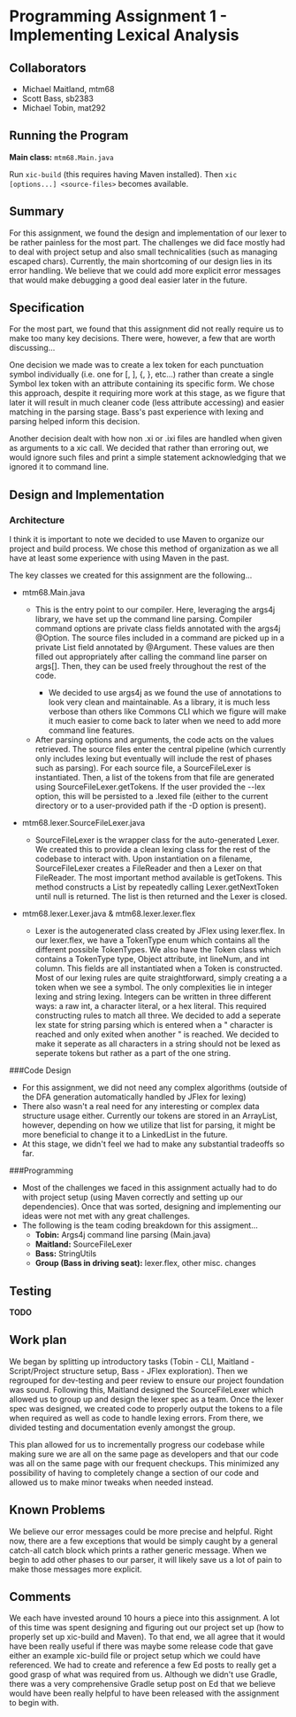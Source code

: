 # Programming Assignment 1 - Implementing Lexical Analysis

## Collaborators
* Michael Maitland, mtm68
* Scott Bass, sb2383
* Michael Tobin, mat292

## Running the Program

**Main class:** `mtm68.Main.java`

Run `xic-build` (this requires having Maven installed). Then `xic [options...] <source-files>` becomes available.

## Summary

For this assignment, we found the design and implementation of our lexer to be rather painless for the most part. The challenges we did face mostly had to deal with project setup and also small technicalities (such as managing escaped chars). Currently, the main shortcoming of our design lies in its error handling. We believe that we could add more explicit error messages that would make debugging a good deal easier later in the future. 

## Specification

For the most part, we found that this assignment did not really require us to make too many key decisions. There were, however, a few that are worth discussing...

One decision we made was to create a lex token for each punctuation symbol individually (i.e. one for [, ], {, }, etc...) rather than create a single Symbol lex token with an attribute containing its specific form. We chose this approach, despite it requiring more work at this stage, as we figure that later it will result in much cleaner code (less attribute accessing) and easier matching in the parsing stage. Bass's past experience with lexing and parsing helped inform this decision. 

Another decision dealt with how non .xi or .ixi files are handled when given as arguments to a xic call. We decided that rather than erroring out, we would ignore such files and print a simple statement acknowledging that we ignored it to command line.


## Design and Implementation 
### Architecture 
I think it is important to note we decided to use Maven to organize our project and build process. We chose this method of organization as we all have at least some experience with using Maven in the past.

The key classes we created for this assignment are the following...
 
- mtm68.Main.java
    - This is the entry point to our compiler. Here, leveraging the args4j library, we have set up the command line parsing. Compiler command options are private class fields annotated with the args4j @Option. The source files included in a command are picked up in a private List<String> field annotated by @Argument. These values are then filled out appropriately after calling the command line parser on args[]. Then, they can be used freely throughout the rest of the code.
        - We decided to use args4j as we found the use of annotations to look very clean and maintainable. As a library, it is much less verbose than others like Commons CLI which we figure will make it much easier to come back to later when we need to add more command line features.     
    - After parsing options and arguments, the code acts on the values retrieved. The source files enter the central pipeline (which currently only includes lexing but eventually will include the rest of phases such as parsing). For each source file, a SourceFileLexer is instantiated. Then, a list of the tokens from that file are generated using SourceFileLexer.getTokens. If the user provided the --lex option, this will be persisted to a .lexed file (either to the current directory or to a user-provided path if the -D option is present).
    
- mtm68.lexer.SourceFileLexer.java
    - SourceFileLexer is the wrapper class for the auto-generated Lexer. We created this to provide a clean lexing class for the rest of the codebase to interact with. Upon instantiation on a filename, SourceFileLexer creates a FileReader and then a Lexer on that FileReader. The most important method available is getTokens. This method constructs a List<Token> by repeatedly calling Lexer.getNextToken until null is returned. The list is then returned and the Lexer is closed.
 				  
- mtm68.lexer.Lexer.java & mtm68.lexer.lexer.flex
    - Lexer is the autogenerated class created by JFlex using lexer.flex. In our lexer.flex, we have a TokenType enum which contains all the different possible TokenTypes. We also have the Token class which contains a TokenType type, Object attribute, int lineNum, and int column. This fields are all instantiated when a Token is constructed. Most of our lexing rules are quite straightforward, simply creating a a token when we see a symbol. The only complexities lie in integer lexing and string lexing. Integers can be written in three different ways: a raw int, a character literal, or a hex literal. This required constructing rules to match all three. We decided to add a seperate lex state for string parsing which is entered when a " character is reached and only exited when another " is reached. We decided to make it seperate as all characters in a string should not be lexed as seperate tokens but rather as a part of the one string.
    
###Code Design
- For this assignment, we did not need any complex algorithms (outside of the DFA generation automatically handled by JFlex for lexing)
- There also wasn't a real need for any interesting or complex data structure usage either. Currently our tokens are stored in an ArrayList, however, depending on how we utilize that list for parsing, it might be more beneficial to change it to a LinkedList in the future.
- At this stage, we didn't feel we had to make any substantial tradeoffs so far.

###Programming
- Most of the challenges we faced in this assignment actually had to do with project setup (using Maven correctly and setting up our dependencies). Once that was sorted, designing and implementing our ideas were not met with any great challenges.
- The following is the team coding breakdown for this assigment...
    - **Tobin:** Args4j command line parsing (Main.java)
    - **Maitland:** SourceFileLexer
    - **Bass:** StringUtils
    - **Group (Bass in driving seat):** lexer.flex, other misc. changes
     
## Testing

**TODO**

## Work plan

We began by splitting up introductory tasks (Tobin - CLI, Maitland - Script/Project structure setup, Bass - JFlex exploration). Then we regrouped for dev-testing and peer review to ensure our project foundation was sound. Following this, Maitland designed the SourceFileLexer which allowed us to group up and design the lexer spec as a team. Once the lexer spec was designed, we created code to properly output the tokens to a file when required as well as code to handle lexing errors. From there, we divided testing and documentation evenly amongst the group.

This plan allowed for us to incrementally progress our codebase while making sure we are all on the same page as developers and that our code was all on the same page with our frequent checkups. This minimized any possibility of having to completely change a section of our code and allowed us to make minor tweaks when needed instead.

## Known Problems

We believe our error messages could be more precise and helpful. Right now, there are a few exceptions that would be simply caught by a general catch-all catch block which prints a rather generic message. When we begin to add other phases to our parser, it will likely save us a lot of pain to make those messages more explicit.

## Comments

We each have invested around 10 hours a piece into this assignment. A lot of this time was spent designing and figuring out our project set up (how to properly set up xic-build and Maven). To that end, we all agree that it would have been really useful if there was maybe some release code that gave either an example xic-build file or project setup which we could have referenced. We had to create and reference a few Ed posts to really get a good grasp of what was required from us. Although we didn't use Gradle, there was a very comprehensive Gradle setup post on Ed that we believe would have been really helpful to have been released with the assignment to begin with.

